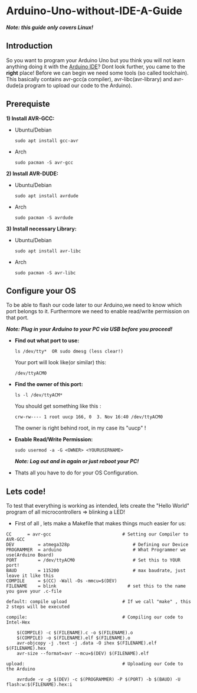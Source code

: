 # Arduino-Uno-without-IDE-A-Guide
***Note: this guide only covers Linux!***

## Introduction
So you want to program your Arduino Uno but you think you will not learn anything doing it with the [Arduino IDE](https://www.arduino.cc/en/Main/Software_)? Dont look further, you came to the **right** place!
Before we can begin we need some tools (so called toolchain). This basically contains avr-gcc(a compiler), avr-libc(avr-library) and avr-dude(a program to upload our code to the Arduino).

## Prerequiste

**1) Install AVR-GCC:**
  - Ubuntu/Debian
    ```
    sudo apt install gcc-avr
    ```
  - Arch
    ```
    sudo pacman -S avr-gcc
    ```
**2) Install AVR-DUDE:**
  - Ubuntu/Debian
    ```
    sudo apt install avrdude
    ```
  - Arch
    ```
    sudo pacman -S avrdude
    ```
**3) Install necessary Library:**     
  - Ubuntu/Debian
    ```
    sudo apt install avr-libc
    ```
  - Arch
    ```
    sudo pacman -S avr-libc
    ```

## Configure your OS

To  be able to flash our code later to our Arduino,we need to know which port belongs to it. Furthermore we need to enable read/write permission on that port. 

***Note: Plug in your Arduino to your PC via USB before you proceed!***
- **Find out what port to use:**
  ```
  ls /dev/tty*  OR sudo dmesg (less clear!)
  ```
  Your port will look like(or similar) this: 
  ```
  /dev/ttyACM0
  ```

- **Find the owner of this port:**
  ```
  ls -l /dev/ttyACM*
  ```     
  You should get something like this :
  
  ```
  crw-rw---- 1 root uucp 166, 0  3. Nov 16:40 /dev/ttyACM0
  ```
   The owner is right behind root, in my case its "uucp" !
     
- **Enable Read/Write Permission:**
  ```
  sudo usermod -a -G <OWNER> <YOURUSERNAME>
  ```
    ***Note: Log out and in again or just reboot your PC!***
    
 - Thats all you have to do for your OS Configuration.
  
## Lets code!  
To test that everything is working as intended, lets create the "Hello World" program of all microcontrollers => blinking a LED!


- First of all , lets make a Makefile that makes things much easier for us:
```make
CC 		= avr-gcc                           # Setting our Compiler to AVR-GCC
DEV 		= atmega328p                        # Defining our Device
PROGRAMMER 	= arduino                           # What Programmer we use(Arduino Board)
PORT 		= /dev/ttyACM0                      # Set this to YOUR port!
BAUD 		= 115200                            # max baudrate, just leave it like this
COMPILE		= $(CC) -Wall -Os -mmcu=$(DEV) 
FILENAME 	= blink                           # set this to the name you gave your .c-file

default: compile upload                     # If we call "make" , this 2 steps will be executed     

compile:                                    # Compiling our code to Intel-Hex
	
	$(COMPILE) -c $(FILENAME).c -o $(FILENAME).o
	$(COMPILE) -o $(FILENAME).elf $(FILENAME).o
	avr-objcopy -j .text -j .data -O ihex $(FILENAME).elf $(FILENAME).hex
	avr-size --format=avr --mcu=$(DEV) $(FILENAME).elf

upload:                                     # Uploading our Code to the Arduino

	avrdude -v -p $(DEV) -c $(PROGRAMMER) -P $(PORT) -b $(BAUD) -U flash:w:$(FILENAME).hex:i
```